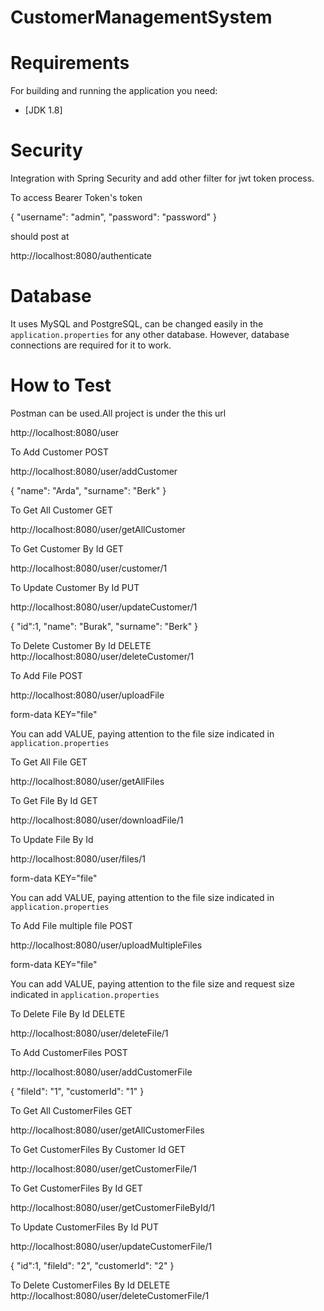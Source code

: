 # CustomerManagementSystem

# Requirements

For building and running the application you need:

- [JDK 1.8]

# Security

Integration with Spring Security and add other filter for jwt token process.

To access Bearer Token's token 


{
    "username": "admin",
    "password": "password"
}

should post at

http://localhost:8080/authenticate

# Database

It uses MySQL and PostgreSQL, can be changed easily in the `application.properties` for any other database. However, database connections are required for it to work.

# How to Test

Postman can be used.All project is under the this url

http://localhost:8080/user

To Add Customer POST

http://localhost:8080/user/addCustomer

{
    "name": "Arda",
    "surname": "Berk"
}

To Get All Customer GET

http://localhost:8080/user/getAllCustomer

To Get Customer By Id GET

http://localhost:8080/user/customer/1

To Update Customer By Id PUT

http://localhost:8080/user/updateCustomer/1

{
    "id":1,
    "name": "Burak",
    "surname": "Berk"
}

To Delete Customer By Id DELETE
http://localhost:8080/user/deleteCustomer/1

To Add File POST

http://localhost:8080/user/uploadFile

form-data KEY="file"

You can add VALUE, paying attention to the file size indicated in `application.properties`

To Get All File GET

http://localhost:8080/user/getAllFiles

To Get File By Id GET

http://localhost:8080/user/downloadFile/1

To Update File By Id

http://localhost:8080/user/files/1

form-data KEY="file"

You can add VALUE, paying attention to the file size indicated in `application.properties`

To Add File multiple file POST

http://localhost:8080/user/uploadMultipleFiles

form-data KEY="file"

You can add VALUE, paying attention to the file size and request size indicated in `application.properties`

To Delete File By Id DELETE

http://localhost:8080/user/deleteFile/1

To Add CustomerFiles POST

http://localhost:8080/user/addCustomerFile

{
    "fileId": "1",
    "customerId": "1"
}

To Get All CustomerFiles GET

http://localhost:8080/user/getAllCustomerFiles

To Get CustomerFiles By Customer Id GET

http://localhost:8080/user/getCustomerFile/1

To Get CustomerFiles By Id GET

http://localhost:8080/user/getCustomerFileById/1

To Update CustomerFiles By Id PUT

http://localhost:8080/user/updateCustomerFile/1

{
    "id":1,
    "fileId": "2",
    "customerId": "2"
}

To Delete CustomerFiles By Id DELETE
http://localhost:8080/user/deleteCustomerFile/1

